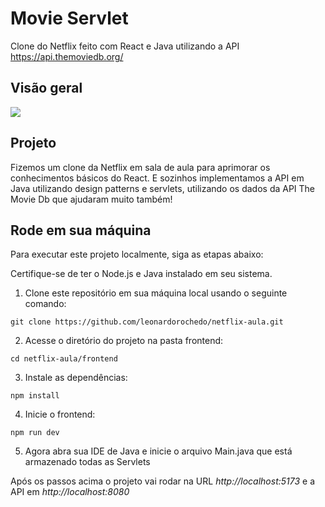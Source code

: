 # Movie Servlet

Clone do Netflix feito com React e Java utilizando a API https://api.themoviedb.org/

## Visão geral

<img src="https://user-images.githubusercontent.com/62243365/242132069-4580f0fd-534f-49ae-acfb-30fd8069b516.png" />

## Projeto

Fizemos um clone da Netflix em sala de aula para aprimorar os conhecimentos básicos do React. E sozinhos implementamos a API em Java utilizando design patterns e servlets, utilizando os dados da API The Movie Db que ajudaram muito também!

## Rode em sua máquina

Para executar este projeto localmente, siga as etapas abaixo:

Certifique-se de ter o Node.js e Java instalado em seu sistema.

1. Clone este repositório em sua máquina local usando o seguinte comando:
```
git clone https://github.com/leonardorochedo/netflix-aula.git
```
2. Acesse o diretório do projeto na pasta frontend:
```
cd netflix-aula/frontend
```
3. Instale as dependências:
```
npm install
```
4. Inicie o frontend:
```
npm run dev
```
5. Agora abra sua IDE de Java e inicie o arquivo Main.java que está armazenado todas as Servlets

Após os passos acima o projeto vai rodar na URL *http://localhost:5173* e a API em *http://localhost:8080*
